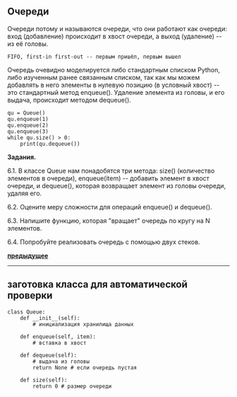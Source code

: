 ## Очереди

Очереди потому и называются очереди, что они работают как очереди: вход (добавление) происходит в хвост очереди, а выход (удаление) -- из её головы.

```
FIFO, first-in first-out -- первым пришёл, первым вышел
```

Очередь очевидно моделируется либо стандартным списком Python, либо изученным ранее связанным списком, так как мы можем добавлять в него элементы в нулевую позицию (в условный хвост) -- это стандартный метод enqueue(). Удаление элемента из головы, и его выдача, происходит методом dequeue().

```
qu = Queue()
qu.enqueue(1)
qu.enqueue(2)
qu.enqueue(3)
while qu.size() > 0:
    print(qu.dequeue())
```

**Задания.**

6.1. В классе Queue нам понадобятся три метода: size() (количество элементов в очереди), enqueue(item) -- добавить элемент в хвост очереди, и dequeue(), которая возвращает элемент из головы очереди, удаляя его.

6.2. Оцените меру сложности для операций enqueue() и dequeue().

6.3. Напишите функцию, которая "вращает" очередь по кругу на N элементов.

6.4. Попробуйте реализовать очередь с помощью двух стеков.

**[предыдущее](https://skillsmart.ru/algo/py-kf32y/f1f7e6c832b.html)**

---

## заготовка класса для автоматической проверки

```
class Queue:
    def __init__(self):
        # инициализация хранилища данных

    def enqueue(self, item):
        # вставка в хвост

    def dequeue(self):
        # выдача из головы
        return None # если очередь пустая

    def size(self):
        return 0 # размер очереди
```
